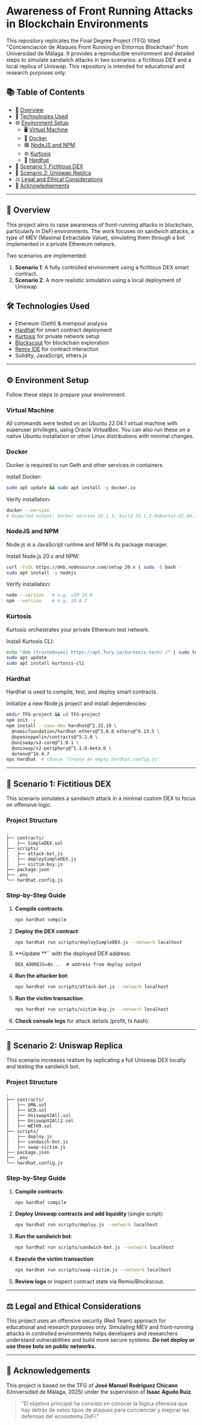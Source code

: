 # Awareness of Front Running Attacks in Blockchain Environments

This repository replicates the Final Degree Project (TFG) titled "Concienciación de Ataques Front Running en Entornos Blockchain" from Universidad de Málaga. It provides a reproducible environment and detailed steps to simulate sandwich attacks in two scenarios: a fictitious DEX and a local replica of Uniswap. This repository is intended for educational and research purposes only.

## 📚 Table of Contents

- 📌 [Overview](#overview)
- 🚀 [Technologies Used](#technologies-used)
- ⚙️ [Environment Setup](#environment-setup)
  - 🖥️ [Virtual Machine](#virtual-machine)
  - 🐳 [Docker](#docker)
  - 🟦 [NodeJS and NPM](#nodejs-and-npm)
  - ⚙️ [Kurtosis](#kurtosis)
  - 🔧 [Hardhat](#hardhat)
- 🧪 [Scenario 1: Fictitious DEX](#scenario-1-fictitious-dex)
- 🧪 [Scenario 2: Uniswap Replica](#scenario-2-uniswap-replica)
- ⚖️ [Legal and Ethical Considerations](#legal-and-ethical-considerations)
- 🙏 [Acknowledgements](#acknowledgements)

---

## 📌 Overview

This project aims to raise awareness of front-running attacks in blockchain, particularly in DeFi environments. The work focuses on sandwich attacks, a type of MEV (Maximal Extractable Value), simulating them through a bot implemented in a private Ethereum network.

Two scenarios are implemented:

1. **Scenario 1**: A fully controlled environment using a fictitious DEX smart contract.
2. **Scenario 2**: A more realistic simulation using a local deployment of Uniswap.

## 🛠️ Technologies Used

- Ethereum (Geth) & mempool analysis
- [Hardhat](https://hardhat.org/) for smart contract deployment
- [Kurtosis](https://docs.kurtosis.com/) for private network setup
- [Blockscout](https://blockscout.com/) for blockchain exploration
- [Remix IDE](https://remix.ethereum.org/) for contract interaction
- Solidity, JavaScript, ethers.js

---

## ⚙️ Environment Setup

Follow these steps to prepare your environment.

### Virtual Machine

All commands were tested on an Ubuntu 22.04.1 virtual machine with superuser privileges, using Oracle VirtualBox. You can also run these on a native Ubuntu installation or other Linux distributions with minimal changes.

### Docker

Docker is required to run Geth and other services in containers.

Install Docker:

```bash
sudo apt update && sudo apt install -y docker.io
```

Verify installation:

```bash
docker --version
# Expected output: Docker version 26.1.3, build 26.1.3-0ubuntu1~22.04.1
```

### NodeJS and NPM

Node.js is a JavaScript runtime and NPM is its package manager.

Install Node.js 20.x and NPM:

```bash
curl -fsSL https://deb.nodesource.com/setup_20.x | sudo -E bash -
sudo apt install -y nodejs
```

Verify installation:

```bash
node --version   # e.g. v20.19.0
npm --version    # e.g. 10.8.2
```

### Kurtosis

Kurtosis orchestrates your private Ethereum test network.

Install Kurtosis CLI:

```bash
echo "deb [trusted=yes] https://apt.fury.io/kurtosis-tech/ /" | sudo tee /etc/apt/sources.list.d/kurtosis.list
sudo apt update
sudo apt install kurtosis-cli
```

### Hardhat

Hardhat is used to compile, test, and deploy smart contracts.

Initialize a new Node.js project and install dependencies:

```bash
mkdir TFG-project && cd TFG-project
npm init -y
npm install --save-dev hardhat@^2.22.19 \
  @nomicfoundation/hardhat-ethers@^3.0.8 ethers@^6.13.5 \
  @openzeppelin/contracts@^5.2.0 \
  @uniswap/v2-core@^1.0.1 \
  @uniswap/v2-periphery@^1.1.0-beta.0 \
  dotenv@^16.4.7
npx hardhat  # choose "Create an empty hardhat.config.js"
```

---

## 🧪 Scenario 1: Fictitious DEX

This scenario simulates a sandwich attack in a minimal custom DEX to focus on offensive logic.

### Project Structure

```
.
├── contracts/
│   ├── SimpleDEX.sol
├── scripts/
│   ├── attack-bot.js
│   ├── deploySimpleDEX.js
│   ├── victim-buy.js
├── package.json
├── .env
└── hardhat.config.js
```

### Step-by-Step Guide

1. **Compile contracts**:
   ```bash
   npx hardhat compile
   ```
2. **Deploy the DEX contract**:
   ```bash
   npx hardhat run scripts/deploySimpleDEX.js --network localhost
   ```
3. **Update **`` with the deployed DEX address:
   ```env
   DEX_ADDRESS=0x...  # address from deploy output
   ```
4. **Run the attacker bot**:
   ```bash
   npx hardhat run scripts/attack-bot.js --network localhost
   ```
5. **Run the victim transaction**:
   ```bash
   npx hardhat run scripts/victim-buy.js --network localhost
   ```
6. **Check console logs** for attack details (profit, tx hash).

---

## 🧪 Scenario 2: Uniswap Replica

This scenario increases realism by replicating a full Uniswap DEX locally and testing the sandwich bot.

### Project Structure

```
.
├── contracts/
│   ├── UMA.sol
│   ├── UCO.sol
│   ├── UniswapV2All.sol
│   ├── UniswapV2All2.sol
│   ├── WETH9.sol
├── scripts/
│   ├── deploy.js
│   ├── sandwich-bot.js
│   ├── swap-victim.js
├── package.json
├── .env
└── hardhat.config.js
```

### Step-by-Step Guide

1. **Compile contracts**:
   ```bash
   npx hardhat compile
   ```
2. **Deploy Uniswap contracts and add liquidity** (single script):
   ```bash
   npx hardhat run scripts/deploy.js --network localhost
   ```
3. **Run the sandwich bot**:
   ```bash
   npx hardhat run scripts/sandwich-bot.js --network localhost
   ```
4. **Execute the victim transaction**:
   ```bash
   npx hardhat run scripts/swap-victim.js --network localhost
   ```
5. **Review logs** or inspect contract state via Remix/Blockscout.

---

## ⚖️ Legal and Ethical Considerations

This project uses an offensive security (Red Team) approach for educational and research purposes only. Simulating MEV and front-running attacks in controlled environments helps developers and researchers understand vulnerabilities and build more secure systems. **Do not deploy or use these bots on public networks.**

---

## 🙏 Acknowledgements

This project is based on the TFG of **José Manuel Rodríguez Chicano** (Universidad de Málaga, 2025) under the supervision of **Isaac Agudo Ruiz**.

> "El objetivo principal ha consisto en conocer la lógica ofensiva que hay detrás de estos tipos de ataques para concienciar y mejorar las defensas del ecosistema DeFi."



